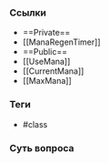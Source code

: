 ### Ссылки
- ==Private==
- [[ManaRegenTimer]]
- ==Public==
- [[UseMana]]
- [[CurrentMana]]
- [[MaxMana]]
### Теги
- #class 
### Суть вопроса